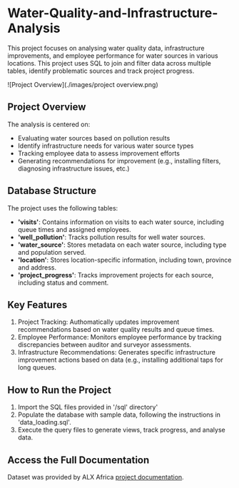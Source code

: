 # Water-Quality-and-Infrastructure-Analysis

This project focuses on analysing water quality data, infrastructure improvements, and employee performance for water sources in various locations. This project uses SQL to join and filter data across multiple tables, identify problematic sources and track project progress.

![Project Overview](./images/project overview.png)

## Project Overview

The analysis is centered on:

- Evaluating water sources based on pollution results
- Identify infrastructure needs for various water source types
- Tracking employee data to assess improvement efforts
- Generating recommendations for improvement (e.g., installing filters, diagnosing infrastructure issues, etc.)

## Database Structure

The project uses the following tables:

- **'visits'**: Contains information on visits to each water source, including queue times and assigned employees.
- **'well_pollution'**: Tracks pollution results for well water sources.
- **'water_source'**: Stores metadata on each water source, including type and population served.
- **'location'**: Stores location-specific information, including town, province and address.
- **'project_progress'**: Tracks improvement projects for each source, including status and comment.

## Key Features

1. Project Tracking: Authomatically updates improvement recommendations based on water quality results and queue times.
2. Employee Performance: Monitors employee performance by tracking discrepancies between auditor and surveyor assessments.
3. Infrastructure Recommendations: Generates specific infrastructure improvement actions based on data (e.g., installing additional taps for long queues.

## How to Run the Project

1. Import the SQL files provided in '/sql' directory'
2. Populate the database with sample data, following the instructions in 'data_loading.sql'.
3. Execute the query files to generate views, track progress, and analyse data.

## Access the Full Documentation

Dataset was provided by ALX Africa [project documentation](https://alxafrica.com).
